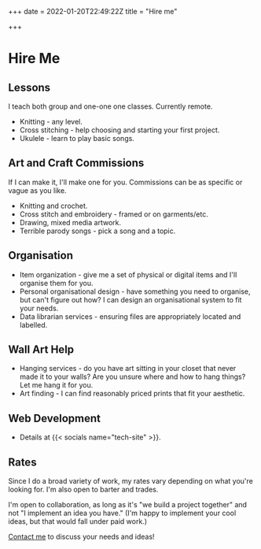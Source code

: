 +++
date = 2022-01-20T22:49:22Z
title = "Hire me"

+++
# Hire Me

## Lessons

I teach both group and one-one one classes. Currently remote.

* Knitting - any level.
* Cross stitching - help choosing and starting your first project.
* Ukulele - learn to play basic songs.

## Art and Craft Commissions

If I can make it, I'll make one for you. Commissions can be as specific or vague as you like.

* Knitting and crochet.
* Cross stitch and embroidery - framed or on garments/etc.
* Drawing, mixed media artwork.
* Terrible parody songs - pick a song and a topic.

## Organisation

* Item organization - give me a set of physical or digital items and I'll organise them for you.
* Personal organisational design - have something you need to organise, but can't figure out how? I can design an organisational system to fit your needs.
* Data librarian services - ensuring files are appropriately located and labelled.

## Wall Art Help

* Hanging services - do you have art sitting in your closet that never made it to your walls? Are you unsure where and how to hang things? Let me hang it for you.
* Art finding - I can find reasonably priced prints that fit your aesthetic.

## Web Development

* Details at {{< socials name="tech-site" >}}.

## Rates

Since I do a broad variety of work, my rates vary depending on what you're looking for. I'm also open to barter and trades.

I'm open to collaboration, as long as it's "we build a project together" and not "I implement an idea you have." (I'm happy to implement your cool ideas, but that would fall under paid work.)

[Contact me](/contact/ "Contact Me") to discuss your needs and ideas!